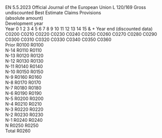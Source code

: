 EN  5.5.2023 Official Journal of the European Union L 120/169
 Gross undiscounted Best Estimate Claims Provisions  
(absolute amount)  
Development year  
Year  0  1  2  3  4  5  6  7  8  9  10  11  12  13  14  15 & +  Year end 
(discounted 
data)  
C0200  C0210  C0220  C0230  C0240  C0250  C0260  C0270  C0280  C0290  C0300  C0310  C0320  C0330  C0340  C0350  C0360  
Prior  R0100  R0100  
N-14  R0110  R0110  
N-13  R0120  R0120  
N-12  R0130  R0130  
N-11  R0140  R0140  
N-10  R0150  R0150  
N-9  R0160  R0160  
N-8  R0170  R0170  
N-7  R0180  R0180  
N-6  R0190  R0190  
N-5  R0200  R0200  
N-4  R0210  R0210  
N-3  R0220  R0220  
N-2  R0230  R0230  
N-1  R0240  R0240  
N R0250  R0250  
Total  R0260